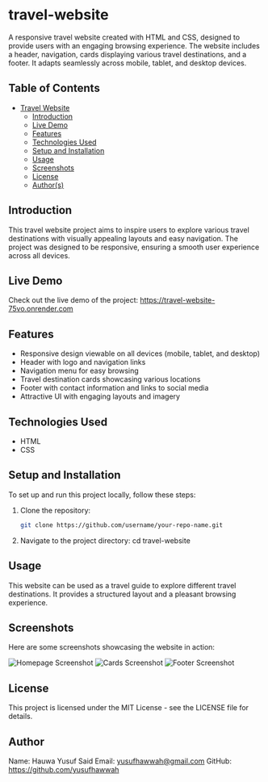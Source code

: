 # travel-website

A responsive travel website created with HTML and CSS, designed to provide users with an engaging browsing experience. The website includes a header, navigation, cards displaying various travel destinations, and a footer. It adapts seamlessly across mobile, tablet, and desktop devices.

## Table of Contents

- [Travel Website](#travel-website)
  - [Introduction](#introduction)
  - [Live Demo](#live-demo)
  - [Features](#features)
  - [Technologies Used](#technologies-used)
  - [Setup and Installation](#setup-and-installation)
  - [Usage](#usage)
  - [Screenshots](#screenshots)
  - [License](#license)
  - [Author(s)](#authors)

## Introduction

This travel website project aims to inspire users to explore various travel destinations with visually appealing layouts and easy navigation. The project was designed to be responsive, ensuring a smooth user experience across all devices.

## Live Demo

Check out the live demo of the project: https://travel-website-75vo.onrender.com

## Features

- Responsive design viewable on all devices (mobile, tablet, and desktop)
- Header with logo and navigation links
- Navigation menu for easy browsing
- Travel destination cards showcasing various locations
- Footer with contact information and links to social media
- Attractive UI with engaging layouts and imagery

## Technologies Used

- HTML
- CSS

## Setup and Installation

To set up and run this project locally, follow these steps:

1. Clone the repository:

   ```sh
   git clone https://github.com/username/your-repo-name.git
   
2. Navigate to the project directory:
   cd travel-website
   
## Usage
This website can be used as a travel guide to explore different travel destinations. It provides a structured layout and a pleasant browsing experience.

## Screenshots
Here are some screenshots showcasing the website in action:

![Homepage Screenshot](./screenshots/homepage.png)
![Cards Screenshot](./screenshots/cards.png)
![Footer Screenshot](./screenshots/footer.png)

## License
This project is licensed under the MIT License - see the LICENSE file for details.

## Author
Name: Hauwa Yusuf Said
Email: yusufhawwah@gmail.com
GitHub: https://github.com/yusufhawwah





